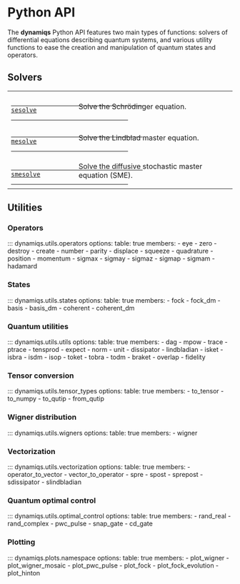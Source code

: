 # Python API

The **dynamiqs** Python API features two main types of functions: solvers of differential equations describing quantum systems, and various utility functions to ease the creation and manipulation of quantum states and operators.

## Solvers

<div class="doc doc-object doc-module">
    <div class="doc doc-contents first">
        <div class="md-typeset__scrollwrap">
            <div class="md-typeset__table">
                <table>
                    <colgroup>
                        <col span="1" style="width: 30%;">
                        <col span="1" style="width: 70%;">
                    </colgroup>
                    <tbody>
                        <tr>
                            <td class="fixed_height">
                                <a href="/python_api/solvers/sesolve.html">
                                <code>
                                    sesolve
                                </code>
                                </a>
                            </td>
                            <td class="fixed_height">
                                <p>
                                    Solve the Schrödinger equation.
                                </p>
                            </td>
                        </tr>
                        <tr>
                            <td class="fixed_height">
                                <a href="/python_api/solvers/mesolve.html">
                                <code>
                                    mesolve
                                </code>
                                </a>
                            </td>
                            <td class="fixed_height">
                                <p>
                                    Solve the Lindblad master equation.
                                </p>
                            </td>
                        </tr>
                        <tr>
                            <td class="fixed_height">
                                <a href="/python_api/solvers/smesolve.html">
                                <code>
                                    smesolve
                                </code>
                                </a>
                            </td>
                            <td class="fixed_height">
                                <p>
                                    Solve the diffusive stochastic master equation (SME).
                                </p>
                            </td>
                        </tr>
                </tbody>
                </table>
            </div>
        </div>
    </div>
</div>

## Utilities

### Operators

::: dynamiqs.utils.operators
    options:
        table: true
        members:
        - eye
        - zero
        - destroy
        - create
        - number
        - parity
        - displace
        - squeeze
        - quadrature
        - position
        - momentum
        - sigmax
        - sigmay
        - sigmaz
        - sigmap
        - sigmam
        - hadamard

### States

::: dynamiqs.utils.states
    options:
        table: true
        members:
        - fock
        - fock_dm
        - basis
        - basis_dm
        - coherent
        - coherent_dm

### Quantum utilities

::: dynamiqs.utils.utils
    options:
        table: true
        members:
        - dag
        - mpow
        - trace
        - ptrace
        - tensprod
        - expect
        - norm
        - unit
        - dissipator
        - lindbladian
        - isket
        - isbra
        - isdm
        - isop
        - toket
        - tobra
        - todm
        - braket
        - overlap
        - fidelity

### Tensor conversion

::: dynamiqs.utils.tensor_types
    options:
        table: true
        members:
        - to_tensor
        - to_numpy
        - to_qutip
        - from_qutip

### Wigner distribution

::: dynamiqs.utils.wigners
    options:
        table: true
        members:
        - wigner

### Vectorization

::: dynamiqs.utils.vectorization
    options:
        table: true
        members:
        - operator_to_vector
        - vector_to_operator
        - spre
        - spost
        - sprepost
        - sdissipator
        - slindbladian

### Quantum optimal control

::: dynamiqs.utils.optimal_control
    options:
        table: true
        members:
        - rand_real
        - rand_complex
        - pwc_pulse
        - snap_gate
        - cd_gate

### Plotting

::: dynamiqs.plots.namespace
    options:
        table: true
        members:
        - plot_wigner
        - plot_wigner_mosaic
        - plot_pwc_pulse
        - plot_fock
        - plot_fock_evolution
        - plot_hinton
